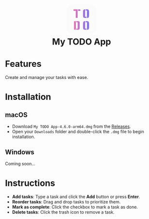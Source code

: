 <h1 align=center>
    <a href="https://github.com/ryo-furukawa-1122/MEA-Desktop">
        <img src="./assets/icons/icon.png" width=100px>
    </a>
    <br>
    My TODO App
</h1>

# Features
Create and manage your tasks with ease.

# Installation
## macOS
- Download `My TODO App-4.6.0-arm64.dmg` from the [Releases](https://github.com/ryo-furukawa-1122/My-TODO-App/releases/tag/v1.2.0).
- Open your `Downloads` folder and double-click the `.dmg` file to begin installation.

## Windows
Coming soon...

# Instructions
- **Add tasks**: Type a task and click the **Add** button or press **Enter**.  
- **Reorder tasks**: Drag and drop tasks to prioritize them.  
- **Mark as complete**: Click the checkbox to mark a task as done.  
- **Delete tasks**: Click the trash icon to remove a task.